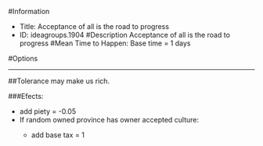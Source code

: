 #Information
 - Title: Acceptance of all is the road to progress
 - ID: ideagroups.1904
#Description
Acceptance of all is the road to progress
#Mean Time to Happen:
Base time = 1 days

#Options

___
##Tolerance may make us rich.

###Efects:<ul><li>add piety = -0.05</li><li>If random owned province has owner accepted culture:</li><ul><li>add base tax = 1</li></ul></ul>
